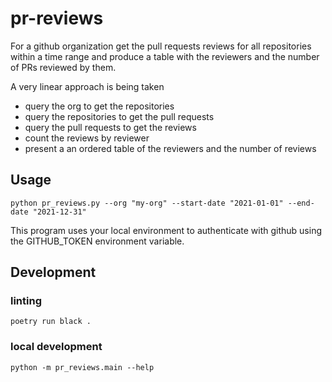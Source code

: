 # pr-reviews

For a github organization get the pull requests reviews for all repositories 
within a time range and produce a table with the reviewers and the number of
PRs reviewed by them.

A very linear approach is being taken
- query the org to get the repositories
- query the repositories to get the pull requests
- query the pull requests to get the reviews
- count the reviews by reviewer 
- present a an ordered table of the reviewers and the number of reviews

## Usage

```shell
python pr_reviews.py --org "my-org" --start-date "2021-01-01" --end-date "2021-12-31"
```

This program uses your local environment to authenticate with github using the
GITHUB_TOKEN environment variable.

## Development

### linting
```shell
poetry run black .
```
### local development
```shell
python -m pr_reviews.main --help
```
